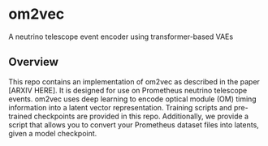 # om2vec
A neutrino telescope event encoder using transformer-based VAEs

## Overview

This repo contains an implementation of om2vec as described in the paper [ARXIV HERE]. It is designed for use on Prometheus neutrino telescope events. om2vec uses deep learning to encode optical module (OM) timing information into a latent vector representation. Training scripts and pre-trained checkpoints are provided in this repo. Additionally, we provide a script that allows you to convert your Prometheus dataset files into latents, given a model checkpoint. 

